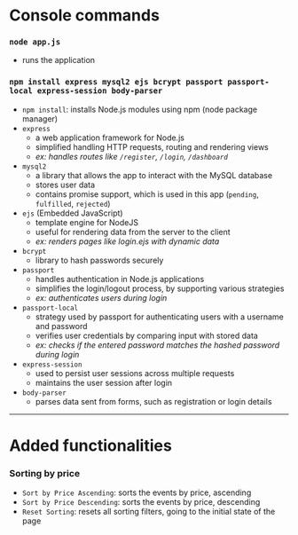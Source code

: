 # Console commands

### `node app.js`
- runs the application

### `npm install express mysql2 ejs bcrypt passport passport-local express-session body-parser`
- `npm install`: installs Node.js modules using npm (node package manager)
- `express` 
  - a web application framework for Node.js
  - simplified handling HTTP requests, routing and rendering views
  - *ex: handles routes like `/register`, `/login`, `/dashboard`*
- `mysql2`
  - a library that allows the app to interact with the MySQL database
  - stores user data
  - contains promise support, which is used in this app (`pending`, `fulfilled`, `rejected`)
- `ejs` (Embedded JavaScript)
  - template engine for NodeJS
  - useful for rendering data from the server to the client
  - *ex: renders pages like login.ejs with dynamic data*
- `bcrypt`
  - library to hash passwords securely 
- `passport`
  - handles authentication in Node.js applications
  - simplifies the login/logout process, by supporting various strategies
  - *ex: authenticates users during login*
- `passport-local`
  - strategy used by passport for authenticating users with a username and password
  - verifies user credentials by comparing input with stored data
  - *ex: checks if the entered password matches the hashed password during login*
- `express-session`
  - used to persist user sessions across multiple requests
  - maintains the user session after login
- `body-parser`
  - parses data sent from forms, such as registration or login details
---
# Added functionalities
### Sorting by price
- `Sort by Price Ascending`: sorts the events by price, ascending
- `Sort by Price Descending`: sorts the events by price, descending
- `Reset Sorting`: resets all sorting filters, going to the initial state of the page

